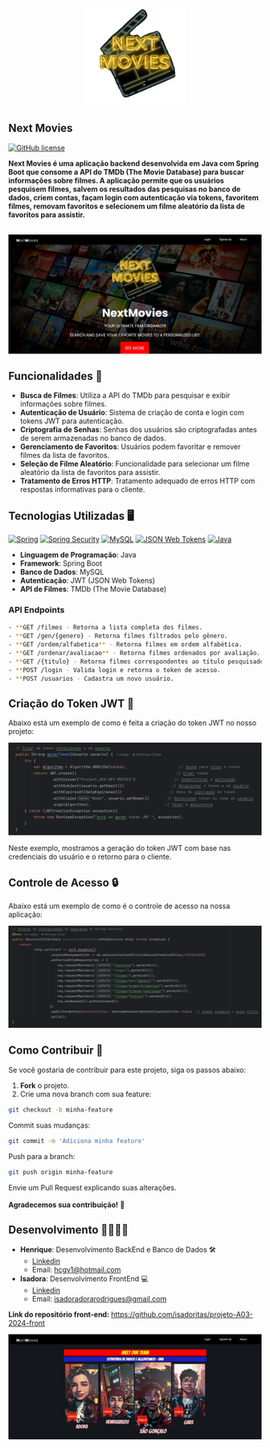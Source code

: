 
  <img src="images/logo_transparent.png" width="200" height="200" style="vertical-align: middle; display: block; margin-left: auto; margin-right: auto;">

## Next Movies

[![GitHub license](https://img.shields.io/github/license/Naereen/StrapDown.js.svg)](https://github.com/Naereen/StrapDown.js/blob/master/LICENSE)

**Next Movies é uma aplicação backend desenvolvida em Java com Spring Boot que consome 
a API do TMDb (The Movie Database) para buscar informações sobre filmes. 
A aplicação permite que os usuários pesquisem filmes, salvem os resultados das 
pesquisas no banco de dados, criem contas, façam login com autenticação via tokens,
favoritem filmes, removam favoritos e selecionem um filme aleatório da lista de 
favoritos para assistir.** <br>
<br>

![Inicio](images/inicio.jpg)

## Funcionalidades 📝

- **Busca de Filmes**: Utiliza a API do TMDb para pesquisar e exibir informações sobre filmes.
- **Autenticação de Usuário**: Sistema de criação de conta e login com tokens JWT para autenticação.
- **Criptografia de Senhas**: Senhas dos usuários são criptografadas antes de serem armazenadas no banco de dados.
- **Gerenciamento de Favoritos**: Usuários podem favoritar e remover filmes da lista de favoritos.
- **Seleção de Filme Aleatório**: Funcionalidade para selecionar um filme aleatório da lista de favoritos para assistir.
- **Tratamento de Erros HTTP**: Tratamento adequado de erros HTTP com respostas informativas para o cliente.


## Tecnologias Utilizadas 🖥️
[![Spring](https://img.shields.io/badge/Spring-6DB33F.svg?style=for-the-badge&logo=Spring&logoColor=white)](https://spring.io/)
[![Spring Security](https://img.shields.io/badge/Spring%20Security-6DB33F.svg?style=for-the-badge&logo=Spring-Security&logoColor=white)](https://spring.io/projects/spring-security)
[![MySQL](https://img.shields.io/badge/MySQL-4479A1.svg?style=for-the-badge&logo=MySQL&logoColor=white)](https://www.mysql.com/)
[![JSON Web Tokens](https://img.shields.io/badge/JSON%20Web%20Tokens-000000.svg?style=for-the-badge&logo=JSON-Web-Tokens&logoColor=white)](https://jwt.io/)
[![Java](https://img.shields.io/badge/Java-ED8B00?style=for-the-badge&logo=openjdk&logoColor=white)](https://openjdk.java.net/)

- **Linguagem de Programação**: Java
- **Framework**: Spring Boot
- **Banco de Dados**: MySQL
- **Autenticação**: JWT (JSON Web Tokens)
- **API de Filmes**: TMDb (The Movie Database)



### API Endpoints

```bash
- **GET /filmes - Retorna a lista completa dos filmes.
- **GET /gen/{genero} - Retorna filmes filtrados pelo gênero.
- **GET /ordem/alfabetica** - Retorna filmes em ordem alfabética.
- **GET /ordenar/avaliacao** - Retorna filmes ordenados por avaliação.
- **GET /{titulo} - Retorna filmes correspondentes ao título pesquisado.
- **POST /login - Valida login e retorna o token de acesso.
- **POST /usuarios - Cadastra um novo usuário.
```


## Criação do Token JWT 🔑

Abaixo está um exemplo de como é feita a criação do token JWT no nosso projeto:

![Criação do Token JWT](images/jwt_creation.png)

Neste exemplo, mostramos a geração do token JWT com base nas credenciais do usuário e o retorno para o cliente.


## Controle de Acesso 🔒

Abaixo está um exemplo de como é o controle de acesso na nossa aplicação:

![Controle de Acesso](images/controle_de_acesso.png)


## Como Contribuir 🚀

Se você gostaria de contribuir para este projeto, siga os passos abaixo:

1. **Fork** o projeto.
2. Crie uma nova branch com sua feature:
```bash
git checkout -b minha-feature
```
Commit suas mudanças:
```bash
git commit -m 'Adiciona minha feature'
```
Push para a branch:
```bash
git push origin minha-feature
```
Envie um Pull Request explicando suas alterações. <br><br>
**Agradecemos sua contribuição!** 🎉


## Desenvolvimento 👩‍💻👨‍💻

- **Henrique**: Desenvolvimento BackEnd e Banco de Dados 🛠️ <br>
  - [Linkedin](http://www.linkedin.com/in/henrique-cezar)
  - Email: [hcgv1@hotmail.com](mailto:hcgv1@hotmail.com)
- **Isadora**: Desenvolvimento FrontEnd 💻 <br>
  - [Linkedin](https://www.linkedin.com/in/isadora-rodrigues-904b36164/)
  - Email: [isadoradorarodrigues@gmail.com](mailto:isadoradorarodrigues@gmail.com)


**Link do repositório front-end:** https://github.com/isadoritas/projeto-A03-2024-front

![Sobre nós](images/nosso_time.jpg)

 
